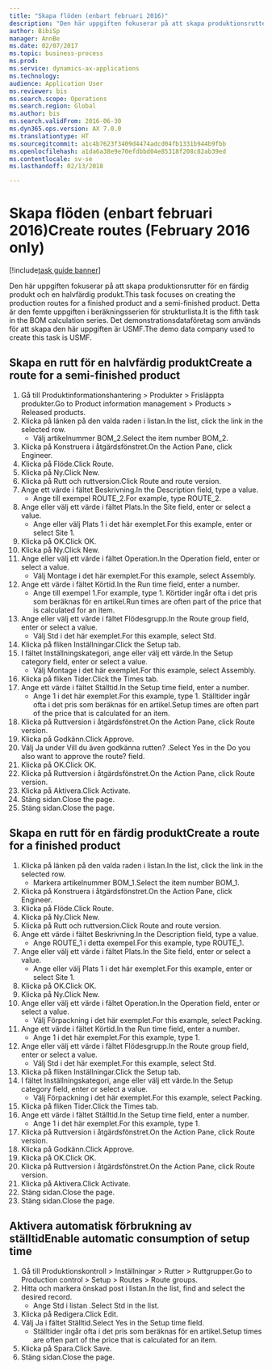 ```yaml
--- 
title: "Skapa flöden (enbart februari 2016)"
description: "Den här uppgiften fokuserar på att skapa produktionsrutter för en färdig produkt och en halvfärdig produkt."
author: BibiSp
manager: AnnBe
ms.date: 02/07/2017
ms.topic: business-process
ms.prod: 
ms.service: dynamics-ax-applications
ms.technology: 
audience: Application User
ms.reviewer: bis
ms.search.scope: Operations
ms.search.region: Global
ms.author: bis
ms.search.validFrom: 2016-06-30
ms.dyn365.ops.version: AX 7.0.0
ms.translationtype: HT
ms.sourcegitcommit: a1c4b7623f3409d4474adcd04fb1331b944b9fbb
ms.openlocfilehash: a1da6a38e9e70efdbbd04e85318f208c82ab39ed
ms.contentlocale: sv-se
ms.lasthandoff: 02/13/2018

---
```

# <a name="create-routes-february-2016-only"></a><span data-ttu-id="17070-103">Skapa flöden (enbart februari 2016)</span><span class="sxs-lookup"><span data-stu-id="17070-103">Create routes (February 2016 only)</span></span>

[!include[task guide banner](../../includes/task-guide-banner.md)]

<span data-ttu-id="17070-104">Den här uppgiften fokuserar på att skapa produktionsrutter för en färdig produkt och en halvfärdig produkt.</span><span class="sxs-lookup"><span data-stu-id="17070-104">This task focuses on creating the production routes for a finished product and a semi-finished product.</span></span> <span data-ttu-id="17070-105">Detta är den femte uppgiften i beräkningsserien för strukturlista.</span><span class="sxs-lookup"><span data-stu-id="17070-105">It is the fifth task in the BOM calculation series.</span></span> <span data-ttu-id="17070-106">Det demonstrationsdataföretag som används för att skapa den här uppgiften är USMF.</span><span class="sxs-lookup"><span data-stu-id="17070-106">The demo data company used to create this task is USMF.</span></span>


## <a name="create-a-route-for-a-semi-finished-product"></a><span data-ttu-id="17070-107">Skapa en rutt för en halvfärdig produkt</span><span class="sxs-lookup"><span data-stu-id="17070-107">Create a route for a semi-finished product</span></span>
1. <span data-ttu-id="17070-108">Gå till Produktinformationshantering > Produkter > Frisläppta produkter.</span><span class="sxs-lookup"><span data-stu-id="17070-108">Go to Product information management > Products > Released products.</span></span>
2. <span data-ttu-id="17070-109">Klicka på länken på den valda raden i listan.</span><span class="sxs-lookup"><span data-stu-id="17070-109">In the list, click the link in the selected row.</span></span>
    * <span data-ttu-id="17070-110">Välj artikelnummer BOM_2.</span><span class="sxs-lookup"><span data-stu-id="17070-110">Select the item number BOM_2.</span></span>  
3. <span data-ttu-id="17070-111">Klicka på Konstruera i åtgärdsfönstret.</span><span class="sxs-lookup"><span data-stu-id="17070-111">On the Action Pane, click Engineer.</span></span>
4. <span data-ttu-id="17070-112">Klicka på Flöde.</span><span class="sxs-lookup"><span data-stu-id="17070-112">Click Route.</span></span>
5. <span data-ttu-id="17070-113">Klicka på Ny.</span><span class="sxs-lookup"><span data-stu-id="17070-113">Click New.</span></span>
6. <span data-ttu-id="17070-114">Klicka på Rutt och ruttversion.</span><span class="sxs-lookup"><span data-stu-id="17070-114">Click Route and route version.</span></span>
7. <span data-ttu-id="17070-115">Ange ett värde i fältet Beskrivning.</span><span class="sxs-lookup"><span data-stu-id="17070-115">In the Description field, type a value.</span></span>
    * <span data-ttu-id="17070-116">Ange till exempel ROUTE_2.</span><span class="sxs-lookup"><span data-stu-id="17070-116">For example, type ROUTE_2.</span></span>  
8. <span data-ttu-id="17070-117">Ange eller välj ett värde i fältet Plats.</span><span class="sxs-lookup"><span data-stu-id="17070-117">In the Site field, enter or select a value.</span></span>
    * <span data-ttu-id="17070-118">Ange eller välj Plats 1 i det här exemplet.</span><span class="sxs-lookup"><span data-stu-id="17070-118">For this example, enter or select Site 1.</span></span>  
9. <span data-ttu-id="17070-119">Klicka på OK.</span><span class="sxs-lookup"><span data-stu-id="17070-119">Click OK.</span></span>
10. <span data-ttu-id="17070-120">Klicka på Ny.</span><span class="sxs-lookup"><span data-stu-id="17070-120">Click New.</span></span>
11. <span data-ttu-id="17070-121">Ange eller välj ett värde i fältet Operation.</span><span class="sxs-lookup"><span data-stu-id="17070-121">In the Operation field, enter or select a value.</span></span>
    * <span data-ttu-id="17070-122">Välj Montage i det här exemplet.</span><span class="sxs-lookup"><span data-stu-id="17070-122">For this example, select Assembly.</span></span>  
12. <span data-ttu-id="17070-123">Ange ett värde i fältet Körtid.</span><span class="sxs-lookup"><span data-stu-id="17070-123">In the Run time field, enter a number.</span></span>
    * <span data-ttu-id="17070-124">Ange till exempel 1.</span><span class="sxs-lookup"><span data-stu-id="17070-124">For example, type 1.</span></span> <span data-ttu-id="17070-125">Körtider ingår ofta i det pris som beräknas för en artikel.</span><span class="sxs-lookup"><span data-stu-id="17070-125">Run times are often part of the price that is calculated for an item.</span></span>  
13. <span data-ttu-id="17070-126">Ange eller välj ett värde i fältet Flödesgrupp.</span><span class="sxs-lookup"><span data-stu-id="17070-126">In the Route group field, enter or select a value.</span></span>
    * <span data-ttu-id="17070-127">Välj Std i det här exemplet.</span><span class="sxs-lookup"><span data-stu-id="17070-127">For this example, select Std.</span></span>  
14. <span data-ttu-id="17070-128">Klicka på fliken Inställningar.</span><span class="sxs-lookup"><span data-stu-id="17070-128">Click the Setup tab.</span></span>
15. <span data-ttu-id="17070-129">I fältet Inställningskategori, ange eller välj ett värde.</span><span class="sxs-lookup"><span data-stu-id="17070-129">In the Setup category field, enter or select a value.</span></span>
    * <span data-ttu-id="17070-130">Välj Montage i det här exemplet.</span><span class="sxs-lookup"><span data-stu-id="17070-130">For this example, select Assembly.</span></span>  
16. <span data-ttu-id="17070-131">Klicka på fliken Tider.</span><span class="sxs-lookup"><span data-stu-id="17070-131">Click the Times tab.</span></span>
17. <span data-ttu-id="17070-132">Ange ett värde i fältet Ställtid.</span><span class="sxs-lookup"><span data-stu-id="17070-132">In the Setup time field, enter a number.</span></span>
    * <span data-ttu-id="17070-133">Ange 1 i det här exemplet.</span><span class="sxs-lookup"><span data-stu-id="17070-133">For this example, type 1.</span></span> <span data-ttu-id="17070-134">Ställtider ingår ofta i det pris som beräknas för en artikel.</span><span class="sxs-lookup"><span data-stu-id="17070-134">Setup times are often part of the price that is calculated for an item.</span></span>  
18. <span data-ttu-id="17070-135">Klicka på Ruttversion i åtgärdsfönstret.</span><span class="sxs-lookup"><span data-stu-id="17070-135">On the Action Pane, click Route version.</span></span>
19. <span data-ttu-id="17070-136">Klicka på Godkänn.</span><span class="sxs-lookup"><span data-stu-id="17070-136">Click Approve.</span></span>
20. <span data-ttu-id="17070-137">Välj Ja under Vill du även godkänna rutten? .</span><span class="sxs-lookup"><span data-stu-id="17070-137">Select Yes in the Do you also want to approve the route? field.</span></span>
21. <span data-ttu-id="17070-138">Klicka på OK.</span><span class="sxs-lookup"><span data-stu-id="17070-138">Click OK.</span></span>
22. <span data-ttu-id="17070-139">Klicka på Ruttversion i åtgärdsfönstret.</span><span class="sxs-lookup"><span data-stu-id="17070-139">On the Action Pane, click Route version.</span></span>
23. <span data-ttu-id="17070-140">Klicka på Aktivera.</span><span class="sxs-lookup"><span data-stu-id="17070-140">Click Activate.</span></span>
24. <span data-ttu-id="17070-141">Stäng sidan.</span><span class="sxs-lookup"><span data-stu-id="17070-141">Close the page.</span></span>
25. <span data-ttu-id="17070-142">Stäng sidan.</span><span class="sxs-lookup"><span data-stu-id="17070-142">Close the page.</span></span>

## <a name="create-a-route-for-a-finished-product"></a><span data-ttu-id="17070-143">Skapa en rutt för en färdig produkt</span><span class="sxs-lookup"><span data-stu-id="17070-143">Create a route for a finished product</span></span>
1. <span data-ttu-id="17070-144">Klicka på länken på den valda raden i listan.</span><span class="sxs-lookup"><span data-stu-id="17070-144">In the list, click the link in the selected row.</span></span>
    * <span data-ttu-id="17070-145">Markera artikelnummer BOM_1.</span><span class="sxs-lookup"><span data-stu-id="17070-145">Select the item number BOM_1.</span></span>  
2. <span data-ttu-id="17070-146">Klicka på Konstruera i åtgärdsfönstret.</span><span class="sxs-lookup"><span data-stu-id="17070-146">On the Action Pane, click Engineer.</span></span>
3. <span data-ttu-id="17070-147">Klicka på Flöde.</span><span class="sxs-lookup"><span data-stu-id="17070-147">Click Route.</span></span>
4. <span data-ttu-id="17070-148">Klicka på Ny.</span><span class="sxs-lookup"><span data-stu-id="17070-148">Click New.</span></span>
5. <span data-ttu-id="17070-149">Klicka på Rutt och ruttversion.</span><span class="sxs-lookup"><span data-stu-id="17070-149">Click Route and route version.</span></span>
6. <span data-ttu-id="17070-150">Ange ett värde i fältet Beskrivning.</span><span class="sxs-lookup"><span data-stu-id="17070-150">In the Description field, type a value.</span></span>
    * <span data-ttu-id="17070-151">Ange ROUTE_1 i detta exempel.</span><span class="sxs-lookup"><span data-stu-id="17070-151">For this example, type ROUTE_1.</span></span>  
7. <span data-ttu-id="17070-152">Ange eller välj ett värde i fältet Plats.</span><span class="sxs-lookup"><span data-stu-id="17070-152">In the Site field, enter or select a value.</span></span>
    * <span data-ttu-id="17070-153">Ange eller välj Plats 1 i det här exemplet.</span><span class="sxs-lookup"><span data-stu-id="17070-153">For this example, enter or select Site 1.</span></span>  
8. <span data-ttu-id="17070-154">Klicka på OK.</span><span class="sxs-lookup"><span data-stu-id="17070-154">Click OK.</span></span>
9. <span data-ttu-id="17070-155">Klicka på Ny.</span><span class="sxs-lookup"><span data-stu-id="17070-155">Click New.</span></span>
10. <span data-ttu-id="17070-156">Ange eller välj ett värde i fältet Operation.</span><span class="sxs-lookup"><span data-stu-id="17070-156">In the Operation field, enter or select a value.</span></span>
    * <span data-ttu-id="17070-157">Välj Förpackning i det här exemplet.</span><span class="sxs-lookup"><span data-stu-id="17070-157">For this example, select Packing.</span></span>  
11. <span data-ttu-id="17070-158">Ange ett värde i fältet Körtid.</span><span class="sxs-lookup"><span data-stu-id="17070-158">In the Run time field, enter a number.</span></span>
    * <span data-ttu-id="17070-159">Ange 1 i det här exemplet.</span><span class="sxs-lookup"><span data-stu-id="17070-159">For this example, type 1.</span></span>  
12. <span data-ttu-id="17070-160">Ange eller välj ett värde i fältet Flödesgrupp.</span><span class="sxs-lookup"><span data-stu-id="17070-160">In the Route group field, enter or select a value.</span></span>
    * <span data-ttu-id="17070-161">Välj Std i det här exemplet.</span><span class="sxs-lookup"><span data-stu-id="17070-161">For this example, select Std.</span></span>  
13. <span data-ttu-id="17070-162">Klicka på fliken Inställningar.</span><span class="sxs-lookup"><span data-stu-id="17070-162">Click the Setup tab.</span></span>
14. <span data-ttu-id="17070-163">I fältet Inställningskategori, ange eller välj ett värde.</span><span class="sxs-lookup"><span data-stu-id="17070-163">In the Setup category field, enter or select a value.</span></span>
    * <span data-ttu-id="17070-164">Välj Förpackning i det här exemplet.</span><span class="sxs-lookup"><span data-stu-id="17070-164">For this example, select Packing.</span></span>  
15. <span data-ttu-id="17070-165">Klicka på fliken Tider.</span><span class="sxs-lookup"><span data-stu-id="17070-165">Click the Times tab.</span></span>
16. <span data-ttu-id="17070-166">Ange ett värde i fältet Ställtid.</span><span class="sxs-lookup"><span data-stu-id="17070-166">In the Setup time field, enter a number.</span></span>
    * <span data-ttu-id="17070-167">Ange 1 i det här exemplet.</span><span class="sxs-lookup"><span data-stu-id="17070-167">For this example, type 1.</span></span>  
17. <span data-ttu-id="17070-168">Klicka på Ruttversion i åtgärdsfönstret.</span><span class="sxs-lookup"><span data-stu-id="17070-168">On the Action Pane, click Route version.</span></span>
18. <span data-ttu-id="17070-169">Klicka på Godkänn.</span><span class="sxs-lookup"><span data-stu-id="17070-169">Click Approve.</span></span>
19. <span data-ttu-id="17070-170">Klicka på OK.</span><span class="sxs-lookup"><span data-stu-id="17070-170">Click OK.</span></span>
20. <span data-ttu-id="17070-171">Klicka på Ruttversion i åtgärdsfönstret.</span><span class="sxs-lookup"><span data-stu-id="17070-171">On the Action Pane, click Route version.</span></span>
21. <span data-ttu-id="17070-172">Klicka på Aktivera.</span><span class="sxs-lookup"><span data-stu-id="17070-172">Click Activate.</span></span>
22. <span data-ttu-id="17070-173">Stäng sidan.</span><span class="sxs-lookup"><span data-stu-id="17070-173">Close the page.</span></span>
23. <span data-ttu-id="17070-174">Stäng sidan.</span><span class="sxs-lookup"><span data-stu-id="17070-174">Close the page.</span></span>

## <a name="enable-automatic-consumption-of-setup-time"></a><span data-ttu-id="17070-175">Aktivera automatisk förbrukning av ställtid</span><span class="sxs-lookup"><span data-stu-id="17070-175">Enable automatic consumption of setup time</span></span>
1. <span data-ttu-id="17070-176">Gå till Produktionskontroll > Inställningar > Rutter > Ruttgrupper.</span><span class="sxs-lookup"><span data-stu-id="17070-176">Go to Production control > Setup > Routes > Route groups.</span></span>
2. <span data-ttu-id="17070-177">Hitta och markera önskad post i listan.</span><span class="sxs-lookup"><span data-stu-id="17070-177">In the list, find and select the desired record.</span></span>
    * <span data-ttu-id="17070-178">Ange Std i listan .</span><span class="sxs-lookup"><span data-stu-id="17070-178">Select Std in the list.</span></span>  
3. <span data-ttu-id="17070-179">Klicka på Redigera.</span><span class="sxs-lookup"><span data-stu-id="17070-179">Click Edit.</span></span>
4. <span data-ttu-id="17070-180">Välj Ja i fältet Ställtid.</span><span class="sxs-lookup"><span data-stu-id="17070-180">Select Yes in the Setup time field.</span></span>
    * <span data-ttu-id="17070-181">Ställtider ingår ofta i det pris som beräknas för en artikel.</span><span class="sxs-lookup"><span data-stu-id="17070-181">Setup times are often part of the price that is calculated for an item.</span></span>  
5. <span data-ttu-id="17070-182">Klicka på Spara.</span><span class="sxs-lookup"><span data-stu-id="17070-182">Click Save.</span></span>
6. <span data-ttu-id="17070-183">Stäng sidan.</span><span class="sxs-lookup"><span data-stu-id="17070-183">Close the page.</span></span>


